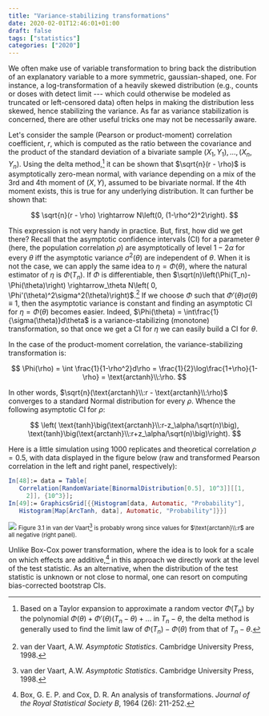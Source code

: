 ```yaml
---
title: "Variance-stabilizing transformations"
date: 2020-02-01T12:46:01+01:00
draft: false
tags: ["statistics"]
categories: ["2020"]
---
```


We often make use of variable transformation to bring back the distribution of an explanatory variable to a more symmetric, gaussian-shaped, one. For instance, a log-transformation of a heavily skewed distribution (e.g., counts or doses with detect limit --- which could otherwise be modeled as truncated or left-censored data) often helps in making the distribution less skewed, hence stabilizing the variance. As far as variance stabilization is concerned, there are other useful tricks one may not be necessarily aware.

Let's consider the sample (Pearson or product-moment) correlation coefficient, $r$, which is computed as the ratio between the covariance and the product of the standard deviation of a bivariate sample $(X_1, Y_1), \dots, (X_n, Y_n)$. Using the delta method,[^1] it can be shown that $\sqrt{n}(r - \rho)$ is asymptotically zero-mean normal, with variance depending on a mix of the 3rd and 4th moment of $(X,Y)$, assumed to be bivariate normal. If the 4th moment exists, this is true for any underlying distribution. It can further be shown that:

$$ \sqrt{n}(r - \rho) \rightarrow N\left(0, (1-\rho^2)^2\right). $$

This expression is not very handy in practice. But, first, how did we get there? Recall that the asymptotic confidence intervals (CI) for a parameter $\theta$ (here, the population correlation $\rho$) are asymptotically of level $1-2\alpha$ for every $\theta$ iff the asymptotic variance $\sigma^2(\theta)$ are independent of $\theta$. When it is not the case, we can apply the same idea to $\eta = \Phi(\theta)$, where the natural estimator of $\eta$ is $\Phi(T_n)$. If $\Phi$ is differentiable, then $\sqrt(n)\left(\Phi(T_n)-\Phi(\theta)\right) \rightarrow_\theta N\left( 0, \Phi'(\theta)^2\sigma^2(\theta)\right)$.[^2] If we choose $\Phi$ such that $\Phi'(\theta)\sigma(\theta)\equiv 1$, then the asymptotic variance is constant and finding an asymptotic CI for $\eta=\Phi(\theta)$ becomes easier. Indeed, $\Phi(\theta) = \int\frac{1}{\sigma(\theta)}d\theta$ is a variance-stabilizing (monotone) transformation, so that once we get a CI for $\eta$ we can easily build a CI for $\theta$.

In the case of the product-moment correlation, the variance-stabilizing transformation is:

$$ \Phi(\rho) = \int \frac{1}{1-\rho^2}d\rho = \frac{1}{2}\log\frac{1+\rho}{1-\rho} = \text{arctanh}\\:\rho. $$

In other words, $\sqrt{n}(\text{arctanh}\\:r - \text{arctanh}\\:\rho)$ converges to a standard Normal distribution for every $\rho$. Whence the following asymptotic CI for $\rho$:

$$ \left( \text{tanh}\big(\text{arctanh}\\:r-z_\alpha/\sqrt(n)\big), \text{tanh}\big(\text{arctanh}\\:r+z_\alpha/\sqrt(n)\big)\right). $$

Here is a little simulation using 1000 replicates and theoretical correlation $\rho = 0.5$, with data displayed in the figure below (raw and transformed Pearson correlation in the left and right panel, respectively):

```mathematica
In[48]:= data = Table[
   Correlation[RandomVariate[BinormalDistribution[0.5], 10^3]][[1, 
     2]], {10^3}];
In[49]:= GraphicsGrid[{{Histogram[data, Automatic, "Probability"], 
   Histogram[Map[ArcTanh, data], Automatic, "Probability"]}}]
```

![](/img/2020-02-03-13-39-37.png)
<small>Figure 3.1 in van der Vaart[^2] is probably wrong since values for $\text{arctanh}\\:r$ are all negative (right panel).</small>

Unlike Box-Cox power transformation, where the idea is to look for a scale on which effects are additive,[^3] in this approach we directly work at the level of the test statistic. As an alternative, when the distribution of the test statistic is unknown or not close to normal, one can resort on computing bias-corrected bootstrap CIs.

[^1]: Based on a Taylor expansion to approximate a random vector $\Phi(T_n)$ by the polynomial $\Phi(\theta) + \Phi'(\theta)(T_n-\theta)+\dots$ in $T_n-\theta$, the delta method is generally used to find the limit law of $\Phi(T_n)-\Phi(\theta)$ from that of $T_n - \theta$.
[^2]: van der Vaart, A.W. _Asymptotic Statistics_. Cambridge University Press, 1998.
[^3]: Box, G. E. P. and Cox, D. R. An analysis of transformations. _Journal of the Royal Statistical Society B_, 1964 (26): 211-252.
